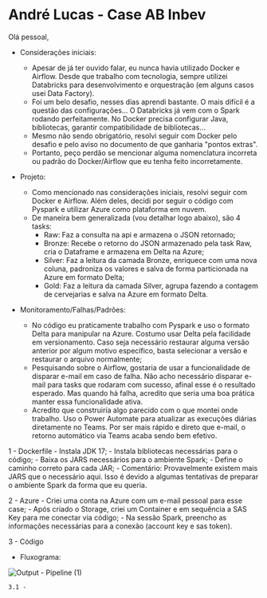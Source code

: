 # André Lucas - Case AB Inbev

Olá pessoal,

- Considerações iniciais:
    - Apesar de já ter ouvido falar, eu nunca havia utilizado Docker e Airflow. Desde que trabalho com tecnologia, sempre utilizei Databricks para desenvolvimento e orquestração (em alguns casos usei Data Factory).
    - Foi um belo desafio, nesses dias aprendi bastante. O mais difícil é a questão das configurações... O Databricks já vem com o Spark rodando perfeitamente. No Docker precisa configurar Java, bibliotecas, garantir compatibilidade de bibliotecas...
    - Mesmo não sendo obrigatório, resolvi seguir com Docker pelo desafio e pelo aviso no documento de que ganharia "pontos extras".
    - Portanto, peço perdão se mencionar alguma nomenclatura incorreta ou padrão do Docker/Airflow que eu tenha feito incorretamente.

- Projeto:
    - Como mencionado nas considerações iniciais, resolvi seguir com Docker e Airflow. Além deles, decidi por seguir o código com Pyspark e utilizar Azure como plataforma em nuvem.
    - De maneira bem generalizada (vou detalhar logo abaixo), são 4 tasks:
        - Raw: Faz a consulta na api e armazena o JSON retornado;
        - Bronze: Recebe o retorno do JSON armazenado pela task Raw, cria o Dataframe e armazena em Delta na Azure;
        - Silver: Faz a leitura da camada Bronze, enriquece com uma nova coluna, padroniza os valores e salva de forma particionada na Azure em formato Delta;
        - Gold: Faz a leitura da camada Silver, agrupa fazendo a contagem de cervejarias e salva na Azure em formato Delta.

- Monitoramento/Falhas/Padrões:
    - No código eu praticamente trabalho com Pyspark e uso o formato Delta para manipular na Azure. Costumo usar Delta pela facilidade em versionamento. Caso seja necessário restaurar alguma versão anterior por algum motivo específico, basta selecionar a versão e restaurar o arquivo normalmente;
    - Pesquisando sobre o Airflow, gostaria de usar a funcionalidade de disparar e-mail em caso de falha. Não acho necessário disparar e-mail para tasks que rodaram com sucesso, afinal esse é o resultado esperado. Mas quando há falha, acredito que seria uma boa prática manter essa funcionalidade ativa.
    - Acredito que construiría algo parecido com o que montei onde trabalho. Uso o Power Automate para atualizar as execuções diárias diretamente no Teams. Por ser mais rápido e direto que e-mail, o retorno automático via Teams acaba sendo bem efetivo.
 
1 - Dockerfile
    - Instala JDK 17;
    - Instala bibliotecas necessárias para o código;
    - Baixa os JARS necessários para o ambiente Spark;
    - Define o caminho correto para cada JAR;
    - Comentário: Provavelmente existem mais JARS que o necessário aqui. Isso é devido a algumas tentativas de preparar o ambiente Spark da forma que eu queria.

2 - Azure
    - Criei uma conta na Azure com um e-mail pessoal para esse case;
    - Após criado o Storage, criei um Container e em sequência a SAS Key para me conectar via código;
    - Na sessão Spark, preencho as informações necessárias para a conexão (account key e sas token).

3 - Código

- Fluxograma:

![Output - Pipeline (1)](https://github.com/user-attachments/assets/8653a2f9-8b09-4525-bffa-f109c10406db)

    3.1 - 
